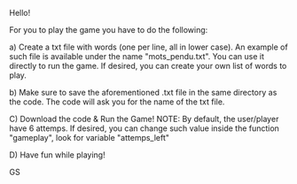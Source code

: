 Hello!

For you to play the game you have to do the following:

a) Create a txt file with words (one per line, all in lower case).
   An example of such file is available under the name "mots_pendu.txt". You can use it directly to run the game.
   If desired, you can create your own list of words to play.
   
   
b) Make sure to save the aforementioned .txt file in the same directory as the code.
   The code will ask you for the name of the txt file.
   
   
   
C) Download the code & Run the Game!
   NOTE: By default, the user/player have 6 attemps.
   If desired, you can change such value inside the function "gameplay", look for variable "attemps_left"
   
   
D) Have fun while playing!

GS
